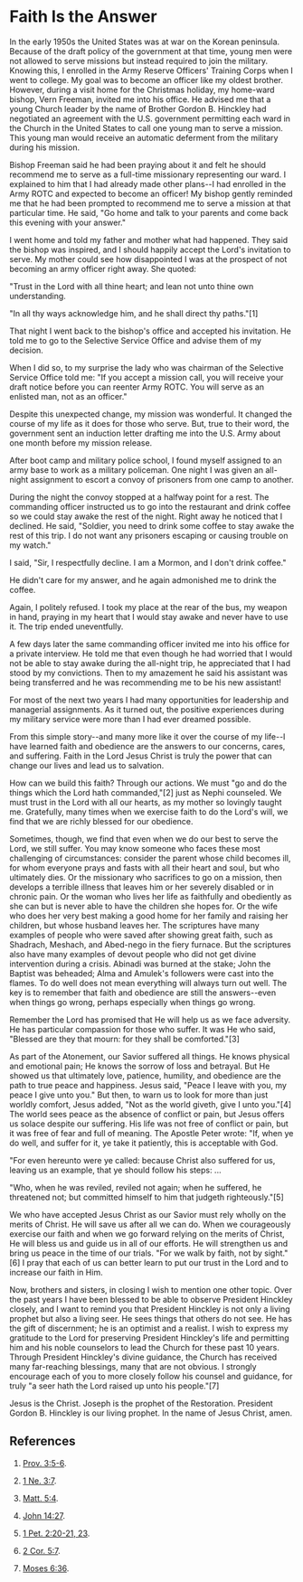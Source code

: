 # Faith Is the Answer

In the early 1950s the United States was at war on the Korean peninsula.
Because of the draft policy of the government at that time, young men were not
allowed to serve missions but instead required to join the military. Knowing
this, I enrolled in the Army Reserve Officers' Training Corps when I went to
college. My goal was to become an officer like my oldest brother. However,
during a visit home for the Christmas holiday, my home-ward bishop, Vern
Freeman, invited me into his office. He advised me that a young Church leader
by the name of Brother Gordon B. Hinckley had negotiated an agreement with the
U.S. government permitting each ward in the Church in the United States to
call one young man to serve a mission. This young man would receive an
automatic deferment from the military during his mission.

Bishop Freeman said he had been praying about it and felt he should recommend
me to serve as a full-time missionary representing our ward. I explained to
him that I had already made other plans--I had enrolled in the Army ROTC and
expected to become an officer! My bishop gently reminded me that he had been
prompted to recommend me to serve a mission at that particular time. He said,
"Go home and talk to your parents and come back this evening with your
answer."

I went home and told my father and mother what had happened. They said the
bishop was inspired, and I should happily accept the Lord's invitation to
serve. My mother could see how disappointed I was at the prospect of not
becoming an army officer right away. She quoted:

"Trust in the Lord with all thine heart; and lean not unto thine own
understanding.

"In all thy ways acknowledge him, and he shall direct thy paths."[1]

That night I went back to the bishop's office and accepted his invitation. He
told me to go to the Selective Service Office and advise them of my decision.

When I did so, to my surprise the lady who was chairman of the Selective
Service Office told me: "If you accept a mission call, you will receive your
draft notice before you can reenter Army ROTC. You will serve as an enlisted
man, not as an officer."

Despite this unexpected change, my mission was wonderful. It changed the
course of my life as it does for those who serve. But, true to their word, the
government sent an induction letter drafting me into the U.S. Army about one
month before my mission release.

After boot camp and military police school, I found myself assigned to an army
base to work as a military policeman. One night I was given an all-night
assignment to escort a convoy of prisoners from one camp to another.

During the night the convoy stopped at a halfway point for a rest. The
commanding officer instructed us to go into the restaurant and drink coffee so
we could stay awake the rest of the night. Right away he noticed that I
declined. He said, "Soldier, you need to drink some coffee to stay awake the
rest of this trip. I do not want any prisoners escaping or causing trouble on
my watch."

I said, "Sir, I respectfully decline. I am a Mormon, and I don't drink
coffee."

He didn't care for my answer, and he again admonished me to drink the coffee.

Again, I politely refused. I took my place at the rear of the bus, my weapon
in hand, praying in my heart that I would stay awake and never have to use it.
The trip ended uneventfully.

A few days later the same commanding officer invited me into his office for a
private interview. He told me that even though he had worried that I would not
be able to stay awake during the all-night trip, he appreciated that I had
stood by my convictions. Then to my amazement he said his assistant was being
transferred and he was recommending me to be his new assistant!

For most of the next two years I had many opportunities for leadership and
managerial assignments. As it turned out, the positive experiences during my
military service were more than I had ever dreamed possible.

From this simple story--and many more like it over the course of my life--I
have learned faith and obedience are the answers to our concerns, cares, and
suffering. Faith in the Lord Jesus Christ is truly the power that can change
our lives and lead us to salvation.

How can we build this faith? Through our actions. We must "go and do the
things which the Lord hath commanded,"[2] just as Nephi counseled. We must
trust in the Lord with all our hearts, as my mother so lovingly taught me.
Gratefully, many times when we exercise faith to do the Lord's will, we find
that we are richly blessed for our obedience.

Sometimes, though, we find that even when we do our best to serve the Lord, we
still suffer. You may know someone who faces these most challenging of
circumstances: consider the parent whose child becomes ill, for whom everyone
prays and fasts with all their heart and soul, but who ultimately dies. Or the
missionary who sacrifices to go on a mission, then develops a terrible illness
that leaves him or her severely disabled or in chronic pain. Or the woman who
lives her life as faithfully and obediently as she can but is never able to
have the children she hopes for. Or the wife who does her very best making a
good home for her family and raising her children, but whose husband leaves
her. The scriptures have many examples of people who were saved after showing
great faith, such as Shadrach, Meshach, and Abed-nego in the fiery furnace.
But the scriptures also have many examples of devout people who did not get
divine intervention during a crisis. Abinadi was burned at the stake; John the
Baptist was beheaded; Alma and Amulek's followers were cast into the flames.
To do well does not mean everything will always turn out well. The key is to
remember that faith and obedience are still the answers--even when things go
wrong, perhaps especially when things go wrong.

Remember the Lord has promised that He will help us as we face adversity. He
has particular compassion for those who suffer. It was He who said, "Blessed
are they that mourn: for they shall be comforted."[3]

As part of the Atonement, our Savior suffered all things. He knows physical
and emotional pain; He knows the sorrow of loss and betrayal. But He showed us
that ultimately love, patience, humility, and obedience are the path to true
peace and happiness. Jesus said, "Peace I leave with you, my peace I give unto
you." But then, to warn us to look for more than just worldly comfort, Jesus
added, "Not as the world giveth, give I unto you."[4] The world sees peace as
the absence of conflict or pain, but Jesus offers us solace despite our
suffering. His life was not free of conflict or pain, but it was free of fear
and full of meaning. The Apostle Peter wrote: "If, when ye do well, and suffer
for it, ye take it patiently, this is acceptable with God.

"For even hereunto were ye called: because Christ also suffered for us,
leaving us an example, that ye should follow his steps: ...

"Who, when he was reviled, reviled not again; when he suffered, he threatened
not; but committed himself to him that judgeth righteously."[5]

We who have accepted Jesus Christ as our Savior must rely wholly on the merits
of Christ. He will save us after all we can do. When we courageously exercise
our faith and when we go forward relying on the merits of Christ, He will
bless us and guide us in all of our efforts. He will strengthen us and bring
us peace in the time of our trials. "For we walk by faith, not by sight."[6] I
pray that each of us can better learn to put our trust in the Lord and to
increase our faith in Him.

Now, brothers and sisters, in closing I wish to mention one other topic. Over
the past years I have been blessed to be able to observe President Hinckley
closely, and I want to remind you that President Hinckley is not only a living
prophet but also a living seer. He sees things that others do not see. He has
the gift of discernment; he is an optimist and a realist. I wish to express my
gratitude to the Lord for preserving President Hinckley's life and permitting
him and his noble counselors to lead the Church for these past 10 years.
Through President Hinckley's divine guidance, the Church has received many
far-reaching blessings, many that are not obvious. I strongly encourage each
of you to more closely follow his counsel and guidance, for truly "a seer hath
the Lord raised up unto his people."[7]

Jesus is the Christ. Joseph is the prophet of the Restoration. President
Gordon B. Hinckley is our living prophet. In the name of Jesus Christ, amen.

## References

  1. [Prov. 3:5-6](https://www.lds.org/scriptures/ot/prov/3.5-6?lang=eng#4).

  2. [1 Ne. 3:7](https://www.lds.org/scriptures/bofm/1-ne/3.7?lang=eng#6).

  3. [Matt. 5:4](https://www.lds.org/scriptures/nt/matt/5.4?lang=eng#3).

  4. [John 14:27](https://www.lds.org/scriptures/nt/john/14.27?lang=eng#26).

  5. [1 Pet. 2:20-21, 23](https://www.lds.org/scriptures/nt/1-pet/2.20-21,23?lang=eng#19).

  6. [2 Cor. 5:7](https://www.lds.org/scriptures/nt/2-cor/5.7?lang=eng#6).

  7. [Moses 6:36](https://www.lds.org/scriptures/pgp/moses/6.36?lang=eng#35).

